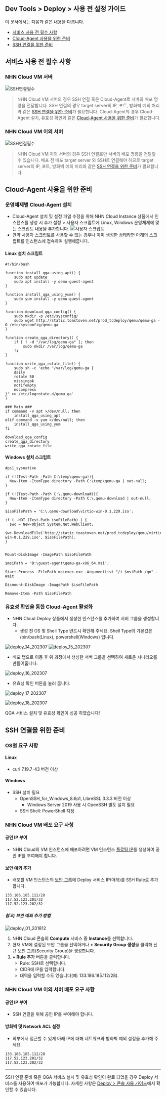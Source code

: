 ## Dev Tools > Deploy > 사용 전 설정 가이드

이 문서에서는 다음과 같은 내용을 다룹니다.

* [서비스 사용 전 필수 사항](/Dev%20Tools/Deploy/ko/setup-guide/#_1)
* [Cloud-Agent 사용을 위한 준비](/Dev%20Tools/Deploy/ko/setup-guide/#cloud-agent)
* [SSH 연결을 위한 준비](/Dev%20Tools/Deploy/ko/setup-guide/#ssh)

## 서비스 사용 전 필수 사항

### NHN Cloud VM 서버
![SSH연결필수](https://kr1-api-object-storage.nhncloudservice.com/v1/AUTH_2acdfabf4efe4efc8a04c00b348110c9/cdn_origin/prod_tcdeploy/deploy_19_202307.png)

> NHN Cloud VM 서버의 경우 SSH 연결 혹은 Cloud-Agent로 서버의 배포 명령을 전달합니다.
> SSH 연결의 경우 target server의 IP, 포트, 방화벽 예외 처리와 같은 [SSH 연결을 위한 준비](/Dev%20Tools/Deploy/ko/setup-guide/#ssh)가 필요합니다.
> Cloud-Agent의 경우 Cloud-Agent 설치, 유효성 확인과 같은 [Cloud-Agent 사용을 위한 준비](/Dev%20Tools/Deploy/ko/setup-guide/#cloud-agent)가 필요합니다.

### NHN Cloud VM 이외 서버
![SSH연결필수](https://kr1-api-object-storage.nhncloudservice.com/v1/AUTH_2acdfabf4efe4efc8a04c00b348110c9/cdn_origin/prod_tcdeploy/deploy_20_202307.png)

> NHN Cloud VM 이외 서버의 경우 SSH 연결로만 서버의 배포 명령을 전달할 수 있습니다.
> 배포 전 배포 target server 와 SSH로 연결해야 하므로
> target server의 IP, 포트, 방화벽 예외 처리와 같은 [SSH 연결을 위한 준비](/Dev%20Tools/Deploy/ko/setup-guide/#ssh)가 필요합니다.

## Cloud-Agent 사용을 위한 준비

### 운영체제별 Cloud-Agent 설치
* Cloud-Agent 설치 및 설정 파일 수정을 위해 NHN Cloud Instance 상품에서 인스턴스를 생성 시 추가 설정 > 사용자 스크립트에 Linux, Windows 운영체제에 맞는 스크립트 내용을 추가합니다.
  ![사용자 스크립트](https://kr1-api-object-storage.nhncloudservice.com/v1/AUTH_2acdfabf4efe4efc8a04c00b348110c9/cdn_origin/prod_tcdeploy/deploy_21_202307.png)
* 만약 사용자 스크립트를 사용할 수 없는 경우나 이미 생성한 상태라면 아래의 스크립트를 인스턴스에 접속하여 실행해줍니다.

#### Linux 설치 스크립트
```
#!/bin/bash

function install_qga_using_apt() {
    sudo apt update
    sudo apt install -y qemu-guest-agent
}

function install_qga_using_yum() {
    sudo yum install -y qemu-guest-agent
}

function download_qga_config() {
    sudo mkdir -p /etc/sysconfig/
    sudo wget http://static.toastoven.net/prod_tcdeploy/qemu/qemu-ga -O /etc/sysconfig/qemu-ga
}

function create_qga_directory() {
    if [ ! -d "/var/log/qemu-ga" ]; then
        sudo mkdir /var/log/qemu-ga
    fi
}

function write_qga_rotate_file() {
    sudo sh -c 'echo "/var/log/qemu-ga {
    daily
    rotate 50
    missingok
    notifempty
    nocompress
}" >> /etc/logrotate.d/qemu_ga'
}

### Main ###
if command -v apt >/dev/null; then
    install_qga_using_apt
elif command -v yum >/dev/null; then
    install_qga_using_yum
fi

download_qga_config
create_qga_directory
write_qga_rotate_file
```

#### Windows 설치 스크립트
```
#ps1_sysnative

if (!(Test-Path -Path C:\temp\qemu-ga)){
  New-Item -ItemType directory -Path C:\temp\qemu-ga | out-null;
}

if (!(Test-Path -Path C:\.qemu-download)){
  New-Item -ItemType directory -Path C:\.qemu-download | out-null;
}

$isoFilePath = 'C:\.qemu-download\virtio-win-0.1.229.iso';

if ( -NOT (Test-Path isoFilePath) ) {
  $wc = New-Object System.Net.WebClient;
  $wc.DownloadFile('http://static.toastoven.net/prod_tcdeploy/qemu/virtio-win-0.1.229.iso', $isoFilePath);
}


Mount-DiskImage -ImagePath $isoFilePath

$msiPath = 'D:\guest-agent\qemu-ga-x86_64.msi';

Start-Process -FilePath msiexec.exe -ArgumentList "/i $msiPath /qn" -Wait

Dismount-DiskImage -ImagePath $isoFilePath

Remove-Item -Path $isoFilePath
```

### 유효성 확인을 통한 Cloud-Agent 활성화
* NHN Cloud Deploy 상품에서 생성한 인스턴스를 추가하여 서버 그룹을 생성합니다.
    * 생성 전 OS 및 Shell Type 반드시 확인해 주세요. Shell Type의 기본값은 /bin/bash(Linux), powershell(Windows) 입니다.

![deploy_14_202307](https://kr1-api-object-storage.nhncloudservice.com/v1/AUTH_2acdfabf4efe4efc8a04c00b348110c9/cdn_origin/prod_tcdeploy/deploy_14_202307.png)
![deploy_15_202307](https://kr1-api-object-storage.nhncloudservice.com/v1/AUTH_2acdfabf4efe4efc8a04c00b348110c9/cdn_origin/prod_tcdeploy/deploy_15_202307.png)


* 배포 탭으로 이동 후 위 과정에서 생성한 서버 그룹을 선택하여 새로운 시나리오를 만들어줍니다.

![deploy_16_202307](https://kr1-api-object-storage.nhncloudservice.com/v1/AUTH_2acdfabf4efe4efc8a04c00b348110c9/cdn_origin/prod_tcdeploy/deploy_16_202307.png)

* 유효성 확인 버튼을 눌러 줍니다.

![deploy_17_202307](https://kr1-api-object-storage.nhncloudservice.com/v1/AUTH_2acdfabf4efe4efc8a04c00b348110c9/cdn_origin/prod_tcdeploy/deploy_17_202307.png)

![deploy_18_202307](https://kr1-api-object-storage.nhncloudservice.com/v1/AUTH_2acdfabf4efe4efc8a04c00b348110c9/cdn_origin/prod_tcdeploy/deploy_18_202307.png)

QGA 서비스 설치 및 유효성 확인이 성공 하였습니다!

## SSH 연결을 위한 준비

### OS별 요구 사항
#### Linux
* curl 7.19.7-43 버전 이상

#### Windows
* SSH 설치 필요
    * OpenSSH_for_Windows_8.6p1, LibreSSL 3.3.3 버전 이상
        * Windows Server 2019 사용 시 OpenSSH 별도 설치 필요
    * SSH Shell: PowerShell 지정

### NHN Cloud VM 배포 요구 사항
#### 공인 IP 부여
* NHN Cloud의 VM 인스턴스에 배포하려면 VM 인스턴스 [플로팅 IP](https://docs.nhncloud.com/ko/Compute/Instance/ko/console-guide/#ip_1)를 생성하여 공인 IP를 부여해야 합니다.

#### 보안 예외 추가
* 배포할 VM 인스턴스의 [보안 그룹](https://docs.nhncloud.com/ko/Compute/Instance/ko/console-guide/#_13)에 Deploy 서비스 IP(아래)를 SSH Rule로 추가합니다.
```
133.186.185.112/28
117.52.123.201/32
117.52.123.202/32
```
##### 참고) 보안 예외 추가 방법

![deploy_01_201812](https://static.toastoven.net/prod_tcdeploy/deploy_01_201812.png)

1. NHN Cloud 콘솔의 **Compute** 서비스 중 **Instance**를 선택합니다.
2. 현재 VM에 설정된 보안 그룹을 선택하거나 **+ Security Group 생성**을 클릭해 신규 보안 그룹(Security Group)을 생성합니다.
3. **+ Rule 추가** 버튼을 클릭합니다.
    * Rule: SSH로 선택합니다.
    * CIDR에 IP를 입력합니다.
    * 대역을 입력할 수도 있습니다(예​:​ 133.186.185.112/28).

### NHN Cloud VM 이외 서버 배포 요구 사항
#### 공인 IP 부여
* SSH 연결을 위해 공인 IP를 부여해야 합니다.

#### 방화벽 및 Network ACL 설정
* 외부에서 접근할 수 있게 아래 IP에 대해 네트워크와 방화벽 예외 설정을 추가해 주세요.
```
133.186.185.112/28
117.52.123.201/32
117.52.123.202/32
```

- - -

SSH 연결 준비 혹은 QGA 서비스 설치 및 유효성 확인이 완료 되었을 경우 Deploy 서비스를 사용하여 배포가 가능합니다. 
자세한 사항은 [Deploy > 콘솔 사용 가이드](/Dev%20Tools/Deploy/ko/console-guide/)에서 확인할 수 있습니다.